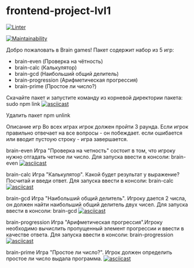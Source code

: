 # frontend-project-lvl1

[![Linter](https://github.com/madness4love/frontend-project-lvl1/workflows/Linter/badge.svg)](https://github.com/madness4love/frontend-project-lvl1/actions)

[![Maintainability](https://api.codeclimate.com/v1/badges/a99a88d28ad37a79dbf6/maintainability)](https://codeclimate.com/github/madness4love/frontend-project-lvl1/maintainability)

Добро пожаловать в Brain games!
Пакет содержит набор из 5 игр:
- brain-even (Проверка на чётность)
- brain-calc (Калькулятор)
- brain-gcd (Наибольший общий делитель)
- brain-progression (Арифметическая прогрессия)
- brain-prime (Простое ли число?)

Скачайте пакет и запустите команду из корневой директории пакета:
sudo npm link
[![asciicast](https://asciinema.org/a/smseoeKEDL8A8AH8h53n8oKBB.svg)](https://asciinema.org/a/smseoeKEDL8A8AH8h53n8oKBB)

Удалить пакет
npm unlink

Описание игр
Во всех играх игрок должен пройти 3 раунда. Если игрок правильно отвечает на все вопросы - он побеждает. если ошибается или вводит пустоую строку - игра завершается.

brain-even
Игра "Проверка на четность" состоит в том, что игроку нужно отгадать четное ли число.
Для запуска ввести в консоли: brain-even
[![asciicast](https://asciinema.org/a/lQDizZW8py9ufGUpPGll5JsOw.svg)](https://asciinema.org/a/lQDizZW8py9ufGUpPGll5JsOw)

brain-calc
Игра "Калькулятор". Какой будет результат у выражение? Посчитай и введи ответ. 
Для запуска ввести в консоли: brain-calc
[![asciicast](https://asciinema.org/a/4efwmQ8V7I6C5dO5d7jZQD92f.svg)](https://asciinema.org/a/4efwmQ8V7I6C5dO5d7jZQD92f)

brain-gcd
Игра "Наибольший общий делитель". Игроку дается 2 числа, он должен найти наибольший общий делитель двух чисел.
Для запуска ввести в консоли: brain-gcd
[![asciicast](https://asciinema.org/a/jRro8eu0qAjWwkatGmYxoaHRt.svg)](https://asciinema.org/a/jRro8eu0qAjWwkatGmYxoaHRt)

brain-progression
Игра "Арифметическая прогрессия".Игроку необходимо вычислить пропущенный элемент прогрессии и ввести в качестве ответа.
Для запуска ввести в консоли: brain-progression
[![asciicast](https://asciinema.org/a/c5IZF65sM1uewOOztQyTskYNO.svg)](https://asciinema.org/a/c5IZF65sM1uewOOztQyTskYNO)

brain-prime
Игра "Простое ли число?". Игрок должен определить простое ли число выдала программа.
[![asciicast](https://asciinema.org/a/IVP9ELpirwHaaRSgjipILvnC3.svg)](https://asciinema.org/a/IVP9ELpirwHaaRSgjipILvnC3)

